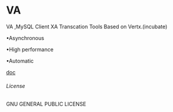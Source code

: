 # VA

VA ,MySQL Client XA Transcation Tools Based on Vertx.(incubate)

•Asynchronous

•High performance

•Automatic

[doc](https://github.com/junwen12221/VA/wiki)



###### License

GNU GENERAL PUBLIC LICENSE